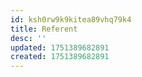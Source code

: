 ```yaml
---
id: ksh0rw9k9kitea89vhq79k4
title: Referent
desc: ''
updated: 1751389682891
created: 1751389682891
---
```


